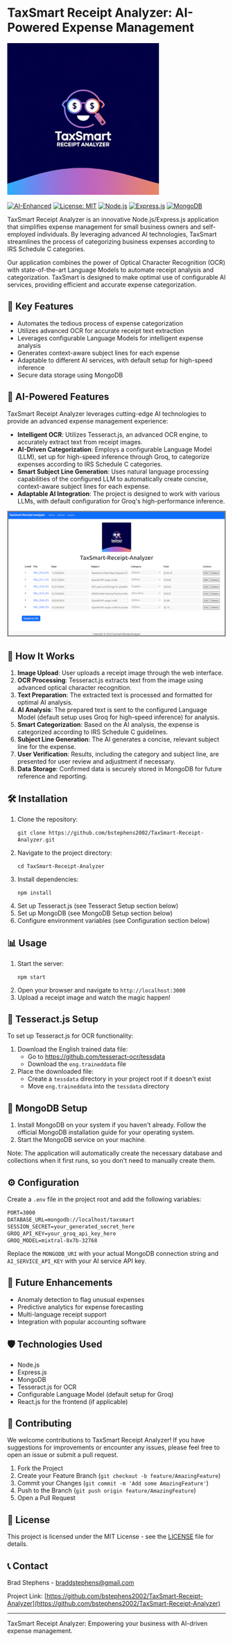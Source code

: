 # TaxSmart Receipt Analyzer: AI-Powered Expense Management

![TaxSmart Logo](assets/TaxSmart.jpg)

[![AI-Enhanced](https://img.shields.io/badge/AI-Enhanced-blue.svg)](https://github.com/bstephens2002/TaxSmart-Receipt-Analyzer)
[![License: MIT](https://img.shields.io/badge/License-MIT-yellow.svg)](https://opensource.org/licenses/MIT)
[![Node.js](https://img.shields.io/badge/Node.js-14.x-green.svg)](https://nodejs.org/)
[![Express.js](https://img.shields.io/badge/Express.js-4.x-lightgrey.svg)](https://expressjs.com/)
[![MongoDB](https://img.shields.io/badge/MongoDB-4.x-green.svg)](https://www.mongodb.com/)

TaxSmart Receipt Analyzer is an innovative Node.js/Express.js application that simplifies expense management for small business owners and self-employed individuals. By leveraging advanced AI technologies, TaxSmart streamlines the process of categorizing business expenses according to IRS Schedule C categories.

Our application combines the power of Optical Character Recognition (OCR) with state-of-the-art Language Models to automate receipt analysis and categorization. TaxSmart is designed to make optimal use of configurable AI services, providing efficient and accurate expense categorization.

## 🚀 Key Features

- Automates the tedious process of expense categorization
- Utilizes advanced OCR for accurate receipt text extraction
- Leverages configurable Language Models for intelligent expense analysis
- Generates context-aware subject lines for each expense
- Adaptable to different AI services, with default setup for high-speed inference
- Secure data storage using MongoDB

## 🤖 AI-Powered Features

TaxSmart Receipt Analyzer leverages cutting-edge AI technologies to provide an advanced expense management experience:

- **Intelligent OCR**: Utilizes Tesseract.js, an advanced OCR engine, to accurately extract text from receipt images.
- **AI-Driven Categorization**: Employs a configurable Language Model (LLM), set up for high-speed inference through Groq, to categorize expenses according to IRS Schedule C categories.
- **Smart Subject Line Generation**: Uses natural language processing capabilities of the configured LLM to automatically create concise, context-aware subject lines for each expense.
- **Adaptable AI Integration**: The project is designed to work with various LLMs, with default configuration for Groq's high-performance inference.

![TaxSmart User Interface](assets/Screenshot.png)

## 🧠 How It Works

1. **Image Upload**: User uploads a receipt image through the web interface.
2. **OCR Processing**: Tesseract.js extracts text from the image using advanced optical character recognition.
3. **Text Preparation**: The extracted text is processed and formatted for optimal AI analysis.
4. **AI Analysis**: The prepared text is sent to the configured Language Model (default setup uses Groq for high-speed inference) for analysis.
5. **Smart Categorization**: Based on the AI analysis, the expense is categorized according to IRS Schedule C guidelines.
6. **Subject Line Generation**: The AI generates a concise, relevant subject line for the expense.
7. **User Verification**: Results, including the category and subject line, are presented for user review and adjustment if necessary.
8. **Data Storage**: Confirmed data is securely stored in MongoDB for future reference and reporting.

## 🛠️ Installation

1. Clone the repository:
   ```
   git clone https://github.com/bstephens2002/TaxSmart-Receipt-Analyzer.git
   ```
2. Navigate to the project directory:
   ```
   cd TaxSmart-Receipt-Analyzer
   ```
3. Install dependencies:
   ```
   npm install
   ```
4. Set up Tesseract.js (see Tesseract Setup section below)
5. Set up MongoDB (see MongoDB Setup section below)
6. Configure environment variables (see Configuration section below)

## 📊 Usage

1. Start the server:
   ```
   npm start
   ```
2. Open your browser and navigate to `http://localhost:3000`
3. Upload a receipt image and watch the magic happen!

## 🔧 Tesseract.js Setup

To set up Tesseract.js for OCR functionality:

1. Download the English trained data file:
   - Go to https://github.com/tesseract-ocr/tessdata
   - Download the `eng.traineddata` file
2. Place the downloaded file:
   - Create a `tessdata` directory in your project root if it doesn't exist
   - Move `eng.traineddata` into the `tessdata` directory

## 🍃 MongoDB Setup

1. Install MongoDB on your system if you haven't already. Follow the official MongoDB installation guide for your operating system.
2. Start the MongoDB service on your machine.

Note: The application will automatically create the necessary database and collections when it first runs, so you don't need to manually create them.

## ⚙️ Configuration

Create a `.env` file in the project root and add the following variables:

```
PORT=3000
DATABASE_URL=mongodb://localhost/taxsmart
SESSION_SECRET=your_generated_secret_here
GROQ_API_KEY=your_groq_api_key_here
GROQ_MODEL=mixtral-8x7b-32768
```

Replace the `MONGODB_URI` with your actual MongoDB connection string and `AI_SERVICE_API_KEY` with your AI service API key.

## 🔮 Future Enhancements

- Anomaly detection to flag unusual expenses
- Predictive analytics for expense forecasting
- Multi-language receipt support
- Integration with popular accounting software

## 🛡️ Technologies Used

- Node.js
- Express.js
- MongoDB
- Tesseract.js for OCR
- Configurable Language Model (default setup for Groq)
- React.js for the frontend (if applicable)

## 🤝 Contributing

We welcome contributions to TaxSmart Receipt Analyzer! If you have suggestions for improvements or encounter any issues, please feel free to open an issue or submit a pull request.

1. Fork the Project
2. Create your Feature Branch (`git checkout -b feature/AmazingFeature`)
3. Commit your Changes (`git commit -m 'Add some AmazingFeature'`)
4. Push to the Branch (`git push origin feature/AmazingFeature`)
5. Open a Pull Request

## 📄 License

This project is licensed under the MIT License - see the [LICENSE](LICENSE) file for details.

## 📞 Contact

Brad Stephens - braddstephens@gmail.com

Project Link: [https://github.com/bstephens2002/TaxSmart-Receipt-Analyzer](https://github.com/bstephens2002/TaxSmart-Receipt-Analyzer)

---

TaxSmart Receipt Analyzer: Empowering your business with AI-driven expense management.
